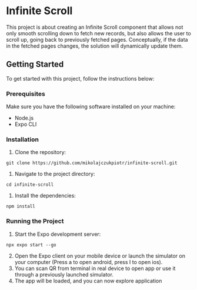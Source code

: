 # Infinite Scroll

This project is about creating an Infinite Scroll component that allows not only smooth scrolling down to fetch new records, but also allows the user to scroll up, going back to previously fetched pages. Conceptually, if the data in the fetched pages changes, the solution will dynamically update them.

## Getting Started

To get started with this project, follow the instructions below:

### Prerequisites

Make sure you have the following software installed on your machine:

- Node.js
- Expo CLI

### Installation

1. Clone the repository: 
```
git clone https://github.com/mikolajczukpiotr/infinite-scroll.git
```

1. Navigate to the project directory:
```
cd infinite-scroll
```

1. Install the dependencies:
```
npm install
```

### Running the Project

1. Start the Expo development server:
```
npx expo start --go
```
2. Open the Expo client on your mobile device or launch the simulator on your computer (Press a to open android, press I to open ios).
3. You can scan QR from terminal in real device to open app or use it through a previously launched simulator.
4. The app will be loaded, and you can now explore application